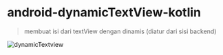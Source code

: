 # android-dynamicTextView-kotlin
> membuat isi dari textView dengan dinamis (diatur dari sisi backend)

![dynamicTextview](https://user-images.githubusercontent.com/53375007/129512090-7798b685-1ea1-4ed5-8239-485d7c23f87c.PNG)
